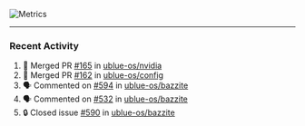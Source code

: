 ![Metrics](https://metrics.lecoq.io/KyleGospo?template=classic&base=header%2C%20activity%2C%20community%2C%20repositories%2C%20metadata&base.indepth=false&base.hireable=false&base.skip=false&config.timezone=America%2FLos_Angeles)

---
### Recent Activity
<!--START_SECTION:activity-->
1. 🎉 Merged PR [#165](https://github.com/ublue-os/nvidia/pull/165) in [ublue-os/nvidia](https://github.com/ublue-os/nvidia)
2. 🎉 Merged PR [#162](https://github.com/ublue-os/config/pull/162) in [ublue-os/config](https://github.com/ublue-os/config)
3. 🗣 Commented on [#594](https://github.com/ublue-os/bazzite/issues/594#issuecomment-1834962422) in [ublue-os/bazzite](https://github.com/ublue-os/bazzite)
4. 🗣 Commented on [#532](https://github.com/ublue-os/bazzite/issues/532#issuecomment-1834599323) in [ublue-os/bazzite](https://github.com/ublue-os/bazzite)
5. 🔒 Closed issue [#590](https://github.com/ublue-os/bazzite/issues/590) in [ublue-os/bazzite](https://github.com/ublue-os/bazzite)
<!--END_SECTION:activity-->
